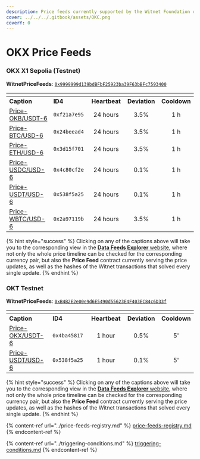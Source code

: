 ```yaml
---
description: Price feeds currently supported by the Witnet Foundation on the OKX ecosystem
cover: ../../../.gitbook/assets/OKC.png
coverY: 0
---
```


# OKX Price Feeds

### OKX X1 Sepolia (Testnet)

**WitnetPriceFeeds**: [`0x9999999d139bdBFbF25923ba39F63bBFc7593400`](https://www.oklink.com/x1-test/address/0x9999999d139bdbfbf25923ba39f63bbfc7593400)

<table data-header-hidden><thead><tr><th width="196"></th><th width="141"></th><th width="114" align="center"></th><th width="112" align="center"></th><th align="center"></th></tr></thead><tbody><tr><td><strong>Caption</strong></td><td><strong>ID4</strong></td><td align="center"><strong>Heartbeat</strong></td><td align="center"><strong>Deviation</strong></td><td align="center"><strong>Cooldown</strong></td></tr><tr><td><a href="https://feeds.witnet.io/feeds/okx-x1-sepolia_okb-usdt_6">Price-OKB/USDT-6</a></td><td><code>0xf21a7e95</code></td><td align="center">24 hours</td><td align="center">3.5%</td><td align="center">1 h</td></tr><tr><td><a href="https://feeds.witnet.io/feeds/okx-x1-sepolia_btc-usd_6">Price-BTC/USD-6</a></td><td><code>0x24beead4</code></td><td align="center">24 hours</td><td align="center">3.5%</td><td align="center">1 h</td></tr><tr><td><a href="https://feeds.witnet.io/feeds/okx-x1-sepolia_eth-usd_6">Price-ETH/USD-6</a></td><td><code>0x3d15f701</code></td><td align="center">24 hours</td><td align="center">3.5%</td><td align="center">1 h</td></tr><tr><td><a href="https://feeds.witnet.io/feeds/okx-x1-sepolia_usdc-usd_6">Price-USDC/USD-6</a></td><td><code>0x4c80cf2e</code></td><td align="center">24 hours</td><td align="center">0.1%</td><td align="center">1 h</td></tr><tr><td><a href="https://feeds.witnet.io/feeds/okx-x1-sepolia_usdt-usd_6">Price-USDT/USD-6</a></td><td><code>0x538f5a25</code></td><td align="center">24 hours</td><td align="center">0.1%</td><td align="center">1 h</td></tr><tr><td><a href="https://feeds.witnet.io/feeds/okx-x1-sepolia_wbtc-usd_6">Price-WBTC/USD-6</a></td><td><code>0x2a97119b</code></td><td align="center">24 hours</td><td align="center">3.5%</td><td align="center">1 h</td></tr></tbody></table>

{% hint style="success" %}
Clicking on any of the captions above will take you to the corresponding view in the [**Data Feeds Explorer** website](https://feeds.witnet.io), where not only the whole price timeline can be checked for the corresponding currency pair, but also the **Price Feed** contract currently serving the price updates, as well as the hashes of the Witnet transactions that solved every single update.
{% endhint %}

### OKT Testnet

**WitnetPriceFeeds**: [`0xB4B2E2e00e9d6E5490d55623E4F403EC84c6D33f`](https://www.oklink.com/oktc-test/address/0x9999999d139bdBFbF25923ba39F63bBFc7593400)

<table data-header-hidden><thead><tr><th width="201"></th><th width="150"></th><th width="114" align="center"></th><th width="108" align="center"></th><th align="center"></th></tr></thead><tbody><tr><td><strong>Caption</strong></td><td><strong>ID4</strong></td><td align="center"><strong>Heartbeat</strong></td><td align="center"><strong>Deviation</strong></td><td align="center"><strong>Cooldown</strong></td></tr><tr><td><a href="https://feeds.witnet.io/feeds/okx-okxchain-testnet_okt-usdt_6">Price-OKX/USDT-6</a></td><td><code>0x4ba45817</code></td><td align="center">1 hour</td><td align="center">0.5%</td><td align="center">5'</td></tr><tr><td><a href="https://feeds.witnet.io/feeds/okx-okxchain-testnet_usdt-usd_6">Price-USDT/USD-6</a></td><td><code>0x538f5a25</code></td><td align="center">1 hour</td><td align="center">0.1%</td><td align="center">5'</td></tr></tbody></table>

{% hint style="success" %}
Clicking on any of the captions above will take you to the corresponding view in the [**Data Feeds Explorer** website](https://feeds.witnet.io), where not only the whole price timeline can be checked for the corresponding currency pair, but also the **Price Feed** contract currently serving the price updates, as well as the hashes of the Witnet transactions that solved every single update.
{% endhint %}

{% content-ref url="../price-feeds-registry.md" %}
[price-feeds-registry.md](../price-feeds-registry.md)
{% endcontent-ref %}

{% content-ref url="../triggering-conditions.md" %}
[triggering-conditions.md](../triggering-conditions.md)
{% endcontent-ref %}
